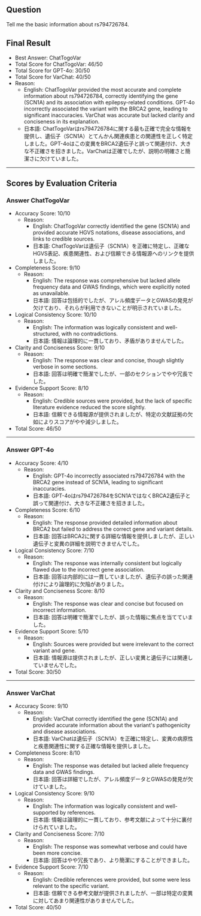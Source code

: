 ## Question

Tell me the basic information about rs794726784.

## Final Result

- Best Answer: ChatTogoVar
- Total Score for ChatTogoVar: 46/50
- Total Score for GPT-4o: 30/50
- Total Score for VarChat: 40/50
- Reason:
  - English: ChatTogoVar provided the most accurate and complete information about rs794726784, correctly identifying the gene (SCN1A) and its association with epilepsy-related conditions. GPT-4o incorrectly associated the variant with the BRCA2 gene, leading to significant inaccuracies. VarChat was accurate but lacked clarity and conciseness in its explanation.
  - 日本語: ChatTogoVarはrs794726784に関する最も正確で完全な情報を提供し、遺伝子（SCN1A）とてんかん関連疾患との関連性を正しく特定しました。GPT-4oはこの変異をBRCA2遺伝子と誤って関連付け、大きな不正確さを招きました。VarChatは正確でしたが、説明の明確さと簡潔さに欠けていました。

---

## Scores by Evaluation Criteria

### Answer ChatTogoVar
- Accuracy Score: 10/10
  - Reason: 
    - English: ChatTogoVar correctly identified the gene (SCN1A) and provided accurate HGVS notations, disease associations, and links to credible sources.
    - 日本語: ChatTogoVarは遺伝子（SCN1A）を正確に特定し、正確なHGVS表記、疾患関連性、および信頼できる情報源へのリンクを提供しました。
- Completeness Score: 9/10
  - Reason: 
    - English: The response was comprehensive but lacked allele frequency data and GWAS findings, which were explicitly noted as unavailable.
    - 日本語: 回答は包括的でしたが、アレル頻度データとGWASの発見が欠けており、それらが利用できないことが明示されていました。
- Logical Consistency Score: 10/10
  - Reason: 
    - English: The information was logically consistent and well-structured, with no contradictions.
    - 日本語: 情報は論理的に一貫しており、矛盾がありませんでした。
- Clarity and Conciseness Score: 9/10
  - Reason: 
    - English: The response was clear and concise, though slightly verbose in some sections.
    - 日本語: 回答は明確で簡潔でしたが、一部のセクションでやや冗長でした。
- Evidence Support Score: 8/10
  - Reason: 
    - English: Credible sources were provided, but the lack of specific literature evidence reduced the score slightly.
    - 日本語: 信頼できる情報源が提供されましたが、特定の文献証拠の欠如によりスコアがやや減少しました。
- Total Score: 46/50

---

### Answer GPT-4o
- Accuracy Score: 4/10
  - Reason: 
    - English: GPT-4o incorrectly associated rs794726784 with the BRCA2 gene instead of SCN1A, leading to significant inaccuracies.
    - 日本語: GPT-4oはrs794726784をSCN1AではなくBRCA2遺伝子と誤って関連付け、大きな不正確さを招きました。
- Completeness Score: 6/10
  - Reason: 
    - English: The response provided detailed information about BRCA2 but failed to address the correct gene and variant details.
    - 日本語: 回答はBRCA2に関する詳細な情報を提供しましたが、正しい遺伝子と変異の詳細を説明できませんでした。
- Logical Consistency Score: 7/10
  - Reason: 
    - English: The response was internally consistent but logically flawed due to the incorrect gene association.
    - 日本語: 回答は内部的には一貫していましたが、遺伝子の誤った関連付けにより論理的に欠陥がありました。
- Clarity and Conciseness Score: 8/10
  - Reason: 
    - English: The response was clear and concise but focused on incorrect information.
    - 日本語: 回答は明確で簡潔でしたが、誤った情報に焦点を当てていました。
- Evidence Support Score: 5/10
  - Reason: 
    - English: Sources were provided but were irrelevant to the correct variant and gene.
    - 日本語: 情報源は提供されましたが、正しい変異と遺伝子には関連していませんでした。
- Total Score: 30/50

---

### Answer VarChat
- Accuracy Score: 9/10
  - Reason: 
    - English: VarChat correctly identified the gene (SCN1A) and provided accurate information about the variant's pathogenicity and disease associations.
    - 日本語: VarChatは遺伝子（SCN1A）を正確に特定し、変異の病原性と疾患関連性に関する正確な情報を提供しました。
- Completeness Score: 8/10
  - Reason: 
    - English: The response was detailed but lacked allele frequency data and GWAS findings.
    - 日本語: 回答は詳細でしたが、アレル頻度データとGWASの発見が欠けていました。
- Logical Consistency Score: 9/10
  - Reason: 
    - English: The information was logically consistent and well-supported by references.
    - 日本語: 情報は論理的に一貫しており、参考文献によって十分に裏付けられていました。
- Clarity and Conciseness Score: 7/10
  - Reason: 
    - English: The response was somewhat verbose and could have been more concise.
    - 日本語: 回答はやや冗長であり、より簡潔にすることができました。
- Evidence Support Score: 7/10
  - Reason: 
    - English: Credible references were provided, but some were less relevant to the specific variant.
    - 日本語: 信頼できる参考文献が提供されましたが、一部は特定の変異に対してあまり関連性がありませんでした。
- Total Score: 40/50